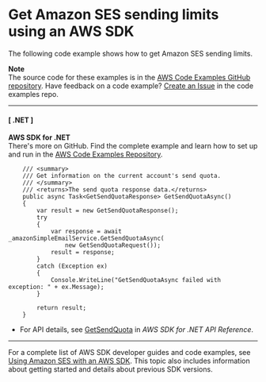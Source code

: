 # Get Amazon SES sending limits using an AWS SDK<a name="example_ses_GetSendQuota_section"></a>

The following code example shows how to get Amazon SES sending limits\.

**Note**  
The source code for these examples is in the [AWS Code Examples GitHub repository](https://github.com/awsdocs/aws-doc-sdk-examples)\. Have feedback on a code example? [Create an Issue](https://github.com/awsdocs/aws-doc-sdk-examples/issues/new/choose) in the code examples repo\. 

------
#### [ \.NET ]

**AWS SDK for \.NET**  
 There's more on GitHub\. Find the complete example and learn how to set up and run in the [AWS Code Examples Repository](https://github.com/awsdocs/aws-doc-sdk-examples/tree/main/dotnetv3/SES#code-examples)\. 
  

```
    /// <summary>
    /// Get information on the current account's send quota.
    /// </summary>
    /// <returns>The send quota response data.</returns>
    public async Task<GetSendQuotaResponse> GetSendQuotaAsync()
    {
        var result = new GetSendQuotaResponse();
        try
        {
            var response = await _amazonSimpleEmailService.GetSendQuotaAsync(
                new GetSendQuotaRequest());
            result = response;
        }
        catch (Exception ex)
        {
            Console.WriteLine("GetSendQuotaAsync failed with exception: " + ex.Message);
        }

        return result;
    }
```
+  For API details, see [GetSendQuota](https://docs.aws.amazon.com/goto/DotNetSDKV3/email-2010-12-01/GetSendQuota) in *AWS SDK for \.NET API Reference*\. 

------

For a complete list of AWS SDK developer guides and code examples, see [Using Amazon SES with an AWS SDK](sdk-general-information-section.md)\. This topic also includes information about getting started and details about previous SDK versions\.
